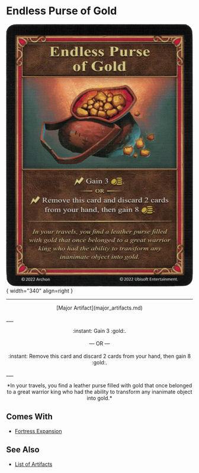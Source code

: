 # Endless Purse of Gold

![Endless Purse of Gold](../assets/artifacts_major-endless_purse_of_gold.webp){ width="340" align=right }
___
<p style="text-align: center;" markdown>[Major Artifact](major_artifacts.md)</p>
___
<p style="text-align: center;" markdown>:instant: Gain 3 :gold:.<br><br>— OR —<br><br>:instant: Remove this card and discard 2 cards from your hand, then gain 8 :gold:.</p>
___
<p style="text-align: center;" markdown>*In your travels, you find a leather purse filled with gold that once belonged to a great warrior king who had the ability to transform any inanimate object into gold.*</p>


## Comes With

- [Fortress Expansion](../content.md)


## See Also

- [List of Artifacts](../artifacts.md)
